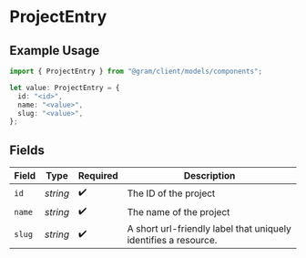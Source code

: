 # ProjectEntry

## Example Usage

```typescript
import { ProjectEntry } from "@gram/client/models/components";

let value: ProjectEntry = {
  id: "<id>",
  name: "<value>",
  slug: "<value>",
};
```

## Fields

| Field                                                           | Type                                                            | Required                                                        | Description                                                     |
| --------------------------------------------------------------- | --------------------------------------------------------------- | --------------------------------------------------------------- | --------------------------------------------------------------- |
| `id`                                                            | *string*                                                        | :heavy_check_mark:                                              | The ID of the project                                           |
| `name`                                                          | *string*                                                        | :heavy_check_mark:                                              | The name of the project                                         |
| `slug`                                                          | *string*                                                        | :heavy_check_mark:                                              | A short url-friendly label that uniquely identifies a resource. |